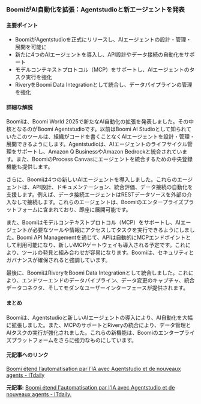 ### BoomiがAI自動化を拡張：Agentstudioと新エージェントを発表

#### 主要ポイント
- BoomiがAgentstudioを正式にリリースし、AIエージェントの設計・管理・展開を可能に
- 新たに4つのAIエージェントを導入し、API設計やデータ接続の自動化をサポート
- モデルコンテキストプロトコル（MCP）をサポートし、AIエージェントのタスク実行を強化
- RiveryをBoomi Data Integrationとして統合し、データパイプラインの管理を強化

#### 詳細な解説

Boomiは、Boomi World 2025で新たなAI自動化の拡張を発表しました。その中核となるのがBoomi Agentstudioです。以前はBoomi AI Studioとして知られていたこのツールは、組織がコードを書くことなくAIエージェントを設計・管理・展開できるようにします。Agentstudioは、AIエージェントのライフサイクル管理をサポートし、Amazon Q BusinessやAmazon Bedrockと統合されています。また、BoomiのProcess Canvasにエージェントを統合するための中央登録機能も提供します。

さらに、Boomiは4つの新しいAIエージェントを導入しました。これらのエージェントは、API設計、ドキュメンテーション、統合評価、データ接続の自動化を支援します。例えば、データ接続エージェントはRESTデータソースを外部の介入なしで接続します。これらのエージェントは、Boomiのエンタープライズプラットフォームに含まれており、即座に展開可能です。

また、Boomiはモデルコンテキストプロトコル（MCP）をサポートし、AIエージェントが必要なツールや情報にアクセスしてタスクを実行できるようにしました。Boomi API Managementを通じて、APIは自動的にMCPエンドポイントとして利用可能になり、新しいMCPゲートウェイも導入される予定です。これにより、ツールの発見と組み合わせが容易になります。Boomiは、セキュリティとガバナンスが確保されると強調しています。

最後に、BoomiはRiveryをBoomi Data Integrationとして統合しました。これにより、エンドツーエンドのデータパイプライン、データ変更のキャプチャ、統合データコネクタ、そしてモダンなユーザーインターフェースが提供されます。

#### まとめ
Boomiは、Agentstudioと新しいAIエージェントの導入により、AI自動化を大幅に拡張しました。また、MCPのサポートとRiveryの統合により、データ管理とAIタスクの実行が強化されました。これらの新機能は、Boomiのエンタープライズプラットフォームをさらに強力なものにしています。

#### 元記事へのリンク
[Boomi étend l’automatisation par l’IA avec Agentstudio et de nouveaux agents - ITdaily](リンク先URL)

**元記事:** [Boomi étend l'automatisation par l'IA avec Agentstudio et de nouveaux agents - ITdaily.](https://itdaily.fr/nouvelles/logiciel/boomo-agentstudio-mcp-rivery/)